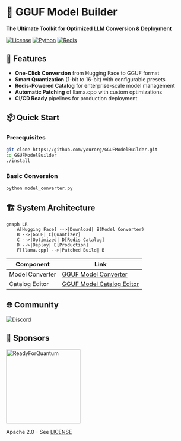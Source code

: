 
# 🚀 GGUF Model Builder

**The Ultimate Toolkit for Optimized LLM Conversion & Deployment**

[![License](https://img.shields.io/badge/License-Apache_2.0-blue.svg)](https://opensource.org/licenses/Apache-2.0)
[![Python](https://img.shields.io/badge/Python-3.8%2B-blue)](https://www.python.org/downloads/)
[![Redis](https://img.shields.io/badge/Redis-7.0%2B-red)](https://redis.io/)

## 🌟 Features

- **One-Click Conversion** from Hugging Face to GGUF format
- **Smart Quantization** (1-bit to 16-bit) with configurable presets
- **Redis-Powered Catalog** for enterprise-scale model management
- **Automatic Patching** of llama.cpp with custom optimizations
- **CI/CD Ready** pipelines for production deployment

## 📦 Quick Start

### Prerequisites
```bash
git clone https://github.com/yourorg/GGUFModelBuilder.git
cd GGUFModelBuilder
./install
```

### Basic Conversion
```bash
python model_converter.py
```

## 🏗️ System Architecture

```mermaid
graph LR
    A[Hugging Face] -->|Download| B(Model Converter)
    B -->|GGUF| C[Quantizer]
    C -->|Optimized| D[Redis Catalog]
    D -->|Deploy| E[Production]
    F[llama.cpp] -->|Patched Build| B
```

| Component | Link |
|-----------|------|
| Model Converter | [GGUF Model Converter](wiki/Model-Converter) |
| Catalog Editor | [GGUF Model Catalog Editor](wiki/GGUF-Model-Catalog-Editor) |


## 🌐 Community

[![Discord](https://img.shields.io/discord/your-server-id?label=Discord)](https://discord.gg/rne7YaK3)

## 🤝 Sponsors

<a href="https://readyforquantum.com" target="_blank">
  <img src="https://readyforquantum.com/logo.png" alt="ReadyForQuantum" width="200">
</a>

Apache 2.0 - See [LICENSE](LICENSE)

